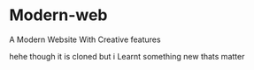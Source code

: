 # Modern-web
A Modern Website With Creative features 

hehe though it is cloned but i Learnt something new thats matter 